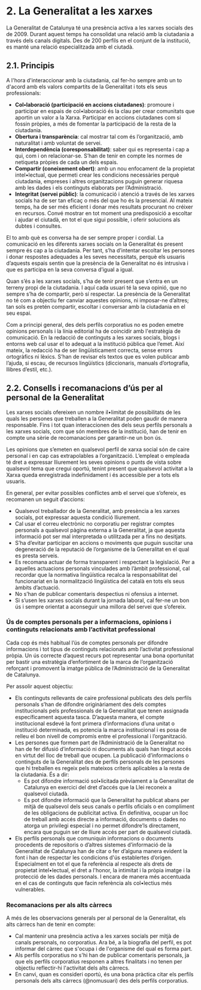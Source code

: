 # 2. La Generalitat a les xarxes

La Generalitat de Catalunya té una presència activa a les xarxes socials des de 2009. Durant aquest temps ha consolidat una relació amb la ciutadania a través dels canals digitals. Des de 200 perfils en el conjunt de la institució, es manté una relació especialitzada amb el ciutadà. 

## 2.1. Principis

A l'hora d'interaccionar amb la ciutadania, cal fer-ho sempre amb un to d'acord amb els valors compartits de la Generalitat i tots els seus professionals:
 
- **Col•laboració (participació en accions ciutadanes)**: promoure i participar en espais de col•laboració és la clau per crear comunitats que aportin un valor a la Xarxa. Participar en accions ciutadanes com si fossin pròpies, a més de fomentar la participació de la resta de la ciutadania.  
- **Obertura i transparència**: cal mostrar tal com és l’organització, amb naturalitat i amb voluntat de servei.  
- **Interdependència (coresponsabilitat)**: saber qui es representa i cap a qui, com i on relacionar-se. S’han de tenir en compte les normes de netiqueta pròpies de cada un dels espais.  
- **Compartir (coneixement obert)**: amb un nou enfocament de la propietat intel•lectual, que permeti crear les condicions necessàries perquè ciutadania, empreses i altres organitzacions puguin generar riquesa amb les dades i els continguts elaborats per l’Administració.  
- **Integritat (servei públic)**: la comunicació i atenció a través de les xarxes socials ha de ser tan eficaç o més del que ho és la presencial. Al mateix temps, ha de ser més eficient i donar més resultats procurant no créixer en recursos. Convé mostrar en tot moment una predisposició a escoltar i ajudar el ciutadà, en tot el que sigui possible, i oferir solucions als dubtes i consultes.  

El to amb què es conversa ha de ser sempre proper i cordial. La comunicació en les diferents xarxes socials on la Generalitat és present sempre és cap a la ciutadania. Per tant, s’ha d’intentar escoltar les persones i donar respostes adequades a les seves necessitats, perquè els usuaris d’aquests espais sentin que la presència de la Generalitat no és intrusiva i que es participa en la seva conversa d’igual a igual.

Quan s’és a les xarxes socials, s’ha de tenir present que s’entra en un terreny propi de la ciutadania. I aquí cada usuari té la seva opinió, que no sempre s’ha de compartir, però sí respectar. La presència de la Generalitat no té com a objectiu fer canviar aquestes opinions, ni imposar-ne d’altres; tan sols es pretén compartir, escoltar i conversar amb la ciutadania en el seu espai.

Com a principi general, des dels perfils corporatius no es poden emetre opinions personals i la línia editorial ha de coincidir amb l'estratègia de comunicació. En la redacció de continguts a les xarxes socials, blogs i entorns web cal usar el to adequat a la institució pública que l’emet. Així mateix, la redacció ha de ser lingüísticament correcta, sense errors ortogràfics ni lèxics. S’han de revisar els textos que es volen publicar amb l’ajuda, si escau, de recursos lingüístics (diccionaris, manuals d’ortografia, llibres d’estil, etc.).


## 2.2. Consells i recomanacions d’ús per al personal de la Generalitat 

Les xarxes socials ofereixen un nombre il•limitat de possibilitats de les quals les persones que treballen a la Generalitat poden gaudir de manera responsable. Fins i tot quan interaccionen des dels seus perfils personals a les xarxes socials, com que són membres de la institució, han de tenir en compte una sèrie de recomanacions per garantir-ne un bon ús.  

Les opinions que s’emeten en qualsevol perfil de xarxa social són de caire personal i en cap cas extrapolables a l’organització. L’empleat o empleada té dret a expressar lliurement les seves opinions o punts de vista sobre qualsevol tema que cregui oportú, tenint present que qualsevol activitat a la Xarxa queda enregistrada indefinidament i és accessible per a tots els usuaris.  

En general, per evitar possibles conflictes amb el servei que s’ofereix, es recomanen un seguit d’accions:  

- Qualsevol treballador de la Generalitat, amb presència a les xarxes socials, pot expressar aquesta condició lliurement.  
- Cal usar el correu electrònic no corporatiu per registrar comptes personals a qualsevol pàgina externa a la Generalitat, ja que aquesta informació pot ser mal interpretada o utilitzada per a fins no desitjats.  
- S’ha d’evitar participar en accions o moviments que puguin suscitar una degeneració de la reputació de l’organisme de la Generalitat en el qual es presta serveis.  
- Es recomana actuar de forma transparent i respectant la legislació. Per a aquelles actuacions personals vinculades amb l’àmbit professional, cal recordar que la normativa lingüística recalca la responsabilitat del funcionariat en la normalització lingüística del català en tots els seus àmbits d’actuació.  
- No s’han de publicar comentaris despectius ni ofensius a internet.  
- Si s’usen les xarxes socials durant la jornada laboral, cal fer-ne un bon ús i sempre orientat a aconseguir una millora del servei que s’ofereix.  

### Ús de comptes personals per a informacions, opinions i continguts relacionats amb l’activitat professional

Cada cop és més habitual l’ús de comptes personals per difondre informacions i tot tipus de continguts relacionats amb l’activitat professional pròpia. Un ús correcte d’aquest recurs pot representar una bona oportunitat per bastir una estratègia d’enfortiment de la marca de l’organització reforçant i promovent la imatge pública de l’Administració de la Generalitat de Catalunya. 

Per assolir aquest objectiu: 

- Els continguts rellevants de caire professional publicats des dels perfils personals s’han de difondre originàriament des dels comptes institucionals pels professionals de la Generalitat que tenen assignada específicament aquesta tasca. D’aquesta manera, el compte institucional esdevé la font primera d’informacions d’una unitat o institució determinada, es potencia la marca institucional i es posa de relleu el bon nivell de compromís entre el professional i l’organització.  
- Les persones que formen part de l’Administració de la Generalitat no han de fer difusió d’informació ni documents als quals han tingut accés en virtut del lloc de treball que ocupen. La publicació d’informacions o continguts de la Generalitat des de perfils personals de les persones que hi treballen es regeix pels mateixos criteris aplicables a la resta de la ciutadania. És a dir:  
	- Es pot difondre informació sol•licitada prèviament a la Generalitat de Catalunya en exercici del dret d’accés que la Llei reconeix a qualsevol ciutadà.  
	- Es pot difondre informació que la Generalitat ha publicat abans per mitjà de qualsevol dels seus canals o perfils oficials o en compliment de les obligacions de publicitat activa. En definitiva, ocupar un lloc de treball amb accés directe a informació, documents o dades no atorga un privilegi especial i no permet difondre’ls directament, encara que puguin ser de lliure accés per part de qualsevol ciutadà.  
- Els perfils personals que comuniquin informacions o documents procedents de repositoris o d’altres sistemes d’informació de la Generalitat de Catalunya han de citar o fer d’alguna manera evident la font i han de respectar les condicions d'ús establertes d’origen. Especialment en tot el que fa referència al respecte als drets de propietat intel•lectual, el dret a l'honor, la intimitat i la pròpia imatge i la protecció de les dades personals. I encara de manera més accentuada en el cas de continguts que facin referència als col•lectius més vulnerables.  

### Recomanacions per als alts càrrecs

A més de les observacions generals per al personal de la Generalitat, els alts càrrecs han de tenir en compte:  

- Cal mantenir una presència activa a les xarxes socials per mitjà de canals personals, no corporatius. Ara bé, a la biografia del perfil, es pot informar del càrrec que s'ocupa i de l'organisme del qual es forma part.  
- Als perfils corporatius no s'hi han de publicar comentaris personals, ja que els perfils corporatius responen a altres finalitats i no tenen per objectiu reflectir-hi l'activitat dels alts càrrecs.  
- En canvi, quan es consideri oportú, és una bona pràctica citar els perfils personals dels alts càrrecs (@nomusuari) des dels perfils corporatius.  

